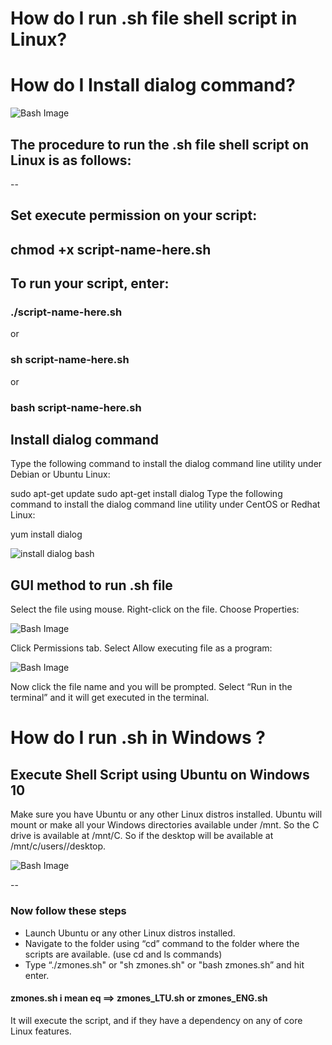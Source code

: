 # How do I run .sh file shell script in Linux?
# How do I Install dialog command?
 
![Bash Image](https://www.cyberciti.biz/media/new/faq/2007/09/how-do-i-run-.sh-files-on-linux-unix-system.001.jpeg)

## The procedure to run the .sh file shell script on Linux is as follows:

--

## Set execute permission on your script:
## chmod +x script-name-here.sh

## To run your script, enter:
### ./script-name-here.sh
or
### sh script-name-here.sh
or
### bash script-name-here.sh

## Install dialog command
Type the following command to install the dialog command line utility under Debian or Ubuntu Linux:

sudo apt-get update
sudo apt-get install dialog
Type the following command to install the dialog command line utility under CentOS or Redhat Linux:

yum install dialog

![install dialog bash](https://bash.cyberciti.biz/uploads/bashwiki/9/9e/Bash-shell-dialog-msgbox-output.png)

## GUI method to run .sh file

Select the file using mouse.
Right-click on the file.
Choose Properties:

![Bash Image](https://www.cyberciti.biz/media/new/faq/2007/09/How-to-run-.sh-file-in-Linux.jpg)


Click Permissions tab.
Select Allow executing file as a program:

![Bash Image](https://www.cyberciti.biz/media/new/faq/2007/09/How-do-I-run-.sh-files-in-Linux-or-Unix.jpg)


Now click the file name and you will be prompted. Select “Run in the terminal” and it will get executed in the terminal.

# How do I run .sh in Windows ?

##  Execute Shell Script using Ubuntu on Windows 10

Make sure you have Ubuntu or any other Linux distros installed.  Ubuntu will mount or make all your Windows directories available under /mnt. So the C drive is available at /mnt/C.  So if the desktop will be available at /mnt/c/users/<username>/desktop.

![Bash Image](https://www.thewindowsclub.com/wp-content/uploads/2019/07/Run-Script-files-in-Windows-via-Ubuntu.png)


--

### Now follow these steps

- Launch Ubuntu or any other Linux distros installed.
- Navigate to the folder using “cd” command to the folder where the scripts are available. (use cd and ls commands)
- Type “./zmones.sh" or  "sh zmones.sh" or "bash zmones.sh” and hit enter.
#### zmones.sh i mean eq ==> zmones_LTU.sh or zmones_ENG.sh

It will execute the script, and if they have a dependency on any of core Linux features.



